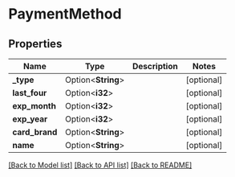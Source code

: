 # PaymentMethod

## Properties

Name | Type | Description | Notes
------------ | ------------- | ------------- | -------------
**_type** | Option<**String**> |  | [optional]
**last_four** | Option<**i32**> |  | [optional]
**exp_month** | Option<**i32**> |  | [optional]
**exp_year** | Option<**i32**> |  | [optional]
**card_brand** | Option<**String**> |  | [optional]
**name** | Option<**String**> |  | [optional]

[[Back to Model list]](../README.md#documentation-for-models) [[Back to API list]](../README.md#documentation-for-api-endpoints) [[Back to README]](../README.md)


